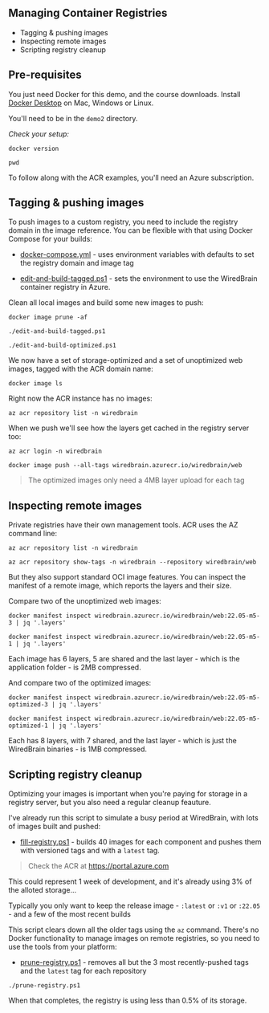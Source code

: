 
## Managing Container Registries

- Tagging & pushing images
- Inspecting remote images
- Scripting registry cleanup

## Pre-requisites

You just need Docker for this demo, and the course downloads. Install [Docker Desktop](https://www.docker.com/get-started/) on Mac, Windows or Linux.

You'll need to be in the `demo2` directory.

_Check your setup:_

```
docker version

pwd
```

To follow along with the ACR examples, you'll need an Azure subscription.

## Tagging & pushing images

To push images to a custom registry, you need to include the registry domain in the image reference. You can be flexible with that using Docker Compose for your builds:

- [docker-compose.yml](../src/wiredbrain/docker-compose.yml) - uses environment variables with defaults to set the registry domain and image tag

- [edit-and-build-tagged.ps1](./edit-and-build-tagged.ps1) - sets the environment to use the WiredBrain container registry in Azure.

Clean all local images and build some new images to push:

```
docker image prune -af

./edit-and-build-tagged.ps1

./edit-and-build-optimized.ps1
```

We now have a set of storage-optimized and a set of unoptimized web images, tagged with the ACR domain name:

```
docker image ls
```

Right now the ACR instance has no images:

```
az acr repository list -n wiredbrain
```

When we push we'll see how the layers get cached in the registry server too:

```
az acr login -n wiredbrain

docker image push --all-tags wiredbrain.azurecr.io/wiredbrain/web
```

> The optimized images only need a 4MB layer upload for each tag


## Inspecting remote images

Private registries have their own management tools. ACR uses the AZ command line:

```
az acr repository list -n wiredbrain

az acr repository show-tags -n wiredbrain --repository wiredbrain/web
```

But they also support standard OCI image features. You can inspect the manifest of a remote image, which reports the layers and their size.

Compare two of the unoptimized web images:

```
docker manifest inspect wiredbrain.azurecr.io/wiredbrain/web:22.05-m5-3 | jq '.layers'

docker manifest inspect wiredbrain.azurecr.io/wiredbrain/web:22.05-m5-1 | jq '.layers'
```

Each image has 6 layers, 5 are shared and the last layer - which is the application folder - is 2MB compressed.

And compare two of the optimized images:

```
docker manifest inspect wiredbrain.azurecr.io/wiredbrain/web:22.05-m5-optimized-3 | jq '.layers'

docker manifest inspect wiredbrain.azurecr.io/wiredbrain/web:22.05-m5-optimized-1 | jq '.layers'
```

Each has 8 layers, with 7 shared, and the last layer - which is just the WiredBrain binaries - is 1MB compressed.


## Scripting registry cleanup

Optimizing your images is important when you're paying for storage in a registry server, but you also need a regular cleanup feauture.

I've already run this script to simulate a busy period at WiredBrain, with lots of images built and pushed:

- [fill-registry.ps1](./fill-registry.ps1) - builds 40 images for each component and pushes them with versioned tags and with a `latest` tag.

> Check the ACR at https://portal.azure.com

This could represent 1 week of development, and it's already using 3% of the alloted storage...

Typically you only want to keep the release image - `:latest` or `:v1` or `:22.05` - and a few of the most recent builds

This script clears down all the older tags using the `az` command. There's no Docker functionality to manage images on remote registries, so you need to use the tools from your platform:

- [prune-registry.ps1](./prune-registry.ps1) - removes all but the 3 most recently-pushed tags and the `latest` tag for each repository

```
./prune-registry.ps1
```

When that completes, the registry is using less than 0.5% of its storage.